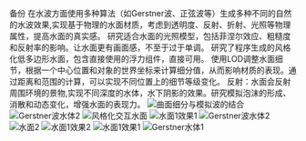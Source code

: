 备份
在水波方面使用多种算法（如Gerstner波、正弦波等）生成多种不同的自然的水波效果,实现基于物理的水面材质，考虑到透明度、反射、折射、光照等物理属性，提高水面的真实感。
研究适合水面的光照模型，包括菲涅尔效应、粗糙度和反射率的影响。让水面更有画面感，不至于过于单调。
研究了程序生成的风格化低多边形水面，包含直接使用的浮力组件，直接可用。
使用LOD调整水面细节，根据一个中心位置和对象的世界坐标来计算细分值，从而影响材质的表现。通过距离和范围的计算，可以实现不同位置上的细节等级变化。
反射：水面会反射周围环境的景物,实现不同深度的水体，水下阴影的效果。研究模拟泡沫的形成、消散和动态变化，增强水面的表现力。
![曲面细分与模拟波的结合](https://github.com/user-attachments/assets/ac5a905c-08d3-4b3d-bfa3-6bf51b4354ab)
![Gerstner波水体2](https://github.com/user-attachments/assets/2972165a-a545-4093-8b26-c7c357092f38)
![风格化交互水面](https://github.com/user-attachments/assets/eed0beaa-ebac-4bf5-9056-fa3120524192)
![水面1效果1](https://github.com/user-attachments/assets/ff2bf196-ba3e-4364-9ffb-686d91ef2231)
![Gerstner波水体2](https://github.com/user-attachments/assets/497f386b-6118-4ba1-87e2-8adfb66140e6)
![水面2](https://github.com/user-attachments/assets/b0c7fc4a-67e9-4ba1-b2ff-ed3c372d8ee9)
![水面1效果2](https://github.com/user-attachments/assets/ddfa920b-f8b3-41c3-812b-2cdc8ddc79a6)
![水面1效果1](https://github.com/user-attachments/assets/8402b77d-5b47-42d3-85e9-d78e43269bea)
![Gerstner水体1](https://github.com/user-attachments/assets/e5932738-6c04-45c3-bdbf-37410a1aa52a)
